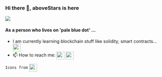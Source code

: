 ### Hi there 👋, aboveStars is here
![](https://media.giphy.com/media/l0K4k1O7RJSghST3a/giphy.gif)
#### As a person who lives on '**pale blue dot**' ...
- I am currently learning blockchain stuff like solidity, smart contracts...
[<img align= "center" src="https://img.icons8.com/external-flat-wichaiwi/512/external-blockchain-non-fungible-token-flat-wichaiwi.png" width="25"/>](https://chain.link/)
- 📫 How to reach me:
[<img align= "center" src="https://img.icons8.com/color/344/apple-mail.png" width="25"/>](mailto:yunuskorkmazitu@gmail.com)
[<img align= "center" src="https://img.icons8.com/color/344/instagram-new--v2.png" width="25"/>](https://www.instagram.com/yunus20korkmaz03/) 

`Icons from`
[<img align= "center" src="https://img.icons8.com/color/344/icons8-new-logo.png" width="25"/>](https://icons8.com/)
